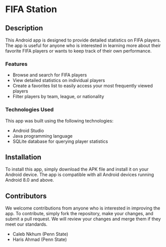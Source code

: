 # FIFA Station

## Description
This Android app is designed to provide detailed statistics on FIFA players. The app is useful for anyone who is interested in learning more about their favorite FIFA players or wants to keep track of their own performance.

### Features
- Browse and search for FIFA players
- View detailed statistics on individual players
- Create a favorites list to easily access your most frequently viewed players
- Filter players by team, league, or nationality

### Technologies Used
This app was built using the following technologies:
- Android Studio
- Java programming language
- SQLite database for querying player statistics

## Installation
To install this app, simply download the APK file and install it on your Android device. The app is compatible with all Android devices running Android 8.0 and above.

## Contributors
We welcome contributions from anyone who is interested in improving the app. To contribute, simply fork the repository, make your changes, and submit a pull request. We will review your changes and merge them if they meet our standards.
- Caleb Nkhum (Penn State)
- Haris Ahmad (Penn State)
